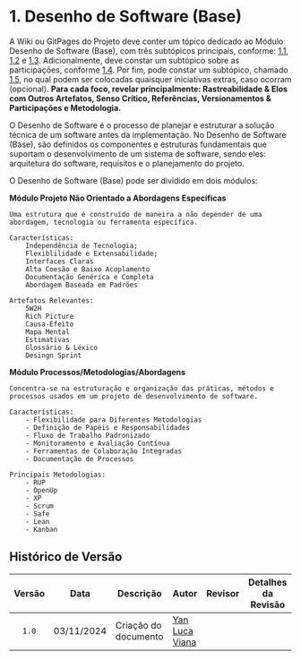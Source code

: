 # 1. Desenho de Software (Base)

A Wiki ou GitPages do Projeto deve conter um tópico dedicado ao Módulo Desenho de Software (Base), com três subtópicos principais, conforme: [1.1](/docs/Base/1.1.DesignSprint.md), [1.2](/docs/Base/1.2.ArtefatoGeneralista.md) e [1.3](/docs/Base/1.3.ModelagemBPMN.md). Adicionalmente, deve constar um subtópico sobre as participações, conforme [1.4](/docs/Base/1.4.ParticipacoesBase.md). Por fim, pode constar um subtópico, chamado [1.5](/docs/Base/1.5.IniciativasExtras.md), no qual podem ser colocadas quaisquer iniciativas extras, caso ocorram (opcional). **Para cada foco, revelar principalmente: Rastreabilidade & Elos com Outros Artefatos, Senso Crítico, Referências, Versionamentos & Participações e Metodologia.**

O Desenho de Software é o processo de planejar e estruturar a solução técnica de um software antes da implementação. No Desenho de Software (Base), são definidos os componentes e estruturas fundamentais que suportam o desenvolvimento de um sistema de software, sendo eles: arquitetura do software, requisitos e o planejamento do projeto.

O Desenho de Software (Base) pode ser dividido em dois módulos: 

**Módulo Projeto Não Orientado a Abordagens Específicas**
    
    Uma estrutura que é construído de maneira a não depender de uma abordagem, tecnologia ou ferramenta específica.
    
    Características:
        Independência de Tecnologia;
        Flexiblilidade e Extensabilidade;
        Interfaces Claras
        Alta Coesão e Baixo Acoplamento
        Documentação Genérica e Completa
        Abordagem Baseada em Padrões    

    Artefatos Relevantes:
        5W2H
        Rich Picture
        Causa-Efeito
        Mapa Mental
        Estimativas
        Glossário & Léxico
        Desingn Sprint

**Módulo Processos/Metodologias/Abordagens**
    
    Concentra-se na estruturação e organização das práticas, métodos e processos usados em um projeto de desenvolvimento de software.

    Características: 
        - Flexibilidade para Diferentes Metodologias
        - Definição de Papéis e Responsabilidades
        - Fluxo de Trabalho Padronizado
        - Monitoramento e Avaliação Contínua
        - Ferramentas de Colaboração Integradas
        - Documentação de Processos

    Principais Metodologias:
        - RUP
        - OpenUp
        - XP
        - Scrum
        - Safe
        - Lean
        - Kanban

## Histórico de Versão

|Versão|Data|Descrição|Autor|Revisor| Detalhes da Revisão
|:----:|----|---------|-----|:-------:|-------|
|`1.0`| 03/11/2024 | Criação do documento |[Yan Luca Viana ](https://github.com/yan-luca) | | |